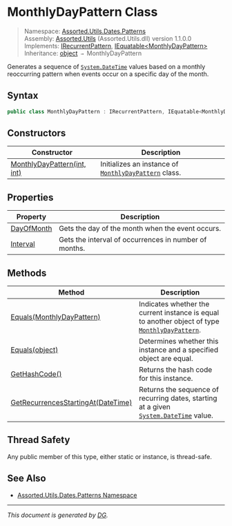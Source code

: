 ﻿# MonthlyDayPattern Class

> Namespace: [Assorted.Utils.Dates.Patterns](index.md#assortedutilsdatespatterns-namespace)\
> Assembly: [Assorted.Utils](index.md) (Assorted.Utils.dll) version 1.1.0.0\
> Implements: [IRecurrentPattern](Assorted.Utils.Dates.IRecurrentPattern.md), [IEquatable\<MonthlyDayPattern>](https://docs.microsoft.com/en-us/dotnet/api/system.iequatable-1)\
> Inheritance: [object](https://docs.microsoft.com/en-us/dotnet/api/system.object) `→` MonthlyDayPattern

Generates a sequence of [`System.DateTime`](https://docs.microsoft.com/en-us/dotnet/api/system.datetime) values based on a monthly reoccurring pattern when events occur on a specific day of the month.

## Syntax

```csharp
public class MonthlyDayPattern : IRecurrentPattern, IEquatable<MonthlyDayPattern>
```

## Constructors

Constructor | Description
--- | ---
[MonthlyDayPattern(int, int)](Assorted.Utils.Dates.Patterns.MonthlyDayPattern.-ctor.md) | Initializes an instance of [`MonthlyDayPattern`](Assorted.Utils.Dates.Patterns.MonthlyDayPattern.md) class.

## Properties

Property | Description
--- | ---
[DayOfMonth](Assorted.Utils.Dates.Patterns.MonthlyDayPattern.DayOfMonth.md) | Gets the day of the month when the event occurs.
[Interval](Assorted.Utils.Dates.Patterns.MonthlyDayPattern.Interval.md) | Gets the interval of occurrences in number of months.

## Methods

Method | Description
--- | ---
[Equals(MonthlyDayPattern)](Assorted.Utils.Dates.Patterns.MonthlyDayPattern.Equals.md#equalsmonthlydaypattern) | Indicates whether the current instance is equal to another object of type [`MonthlyDayPattern`](Assorted.Utils.Dates.Patterns.MonthlyDayPattern.md).
[Equals(object)](Assorted.Utils.Dates.Patterns.MonthlyDayPattern.Equals.md#equalsobject) | Determines whether this instance and a specified object are equal.
[GetHashCode()](Assorted.Utils.Dates.Patterns.MonthlyDayPattern.GetHashCode.md) | Returns the hash code for this instance.
[GetRecurrencesStartingAt(DateTime)](Assorted.Utils.Dates.Patterns.MonthlyDayPattern.GetRecurrencesStartingAt.md) | Returns the sequence of recurring dates, starting at a given [`System.DateTime`](https://docs.microsoft.com/en-us/dotnet/api/system.datetime) value.

## Thread Safety

Any public member of this type, either static or instance, is thread\-safe.

## See Also

- [Assorted.Utils.Dates.Patterns Namespace](index.md#assortedutilsdatespatterns-namespace)

---

_This document is generated by [DG](https://github.com/Khojasteh/dg)._

